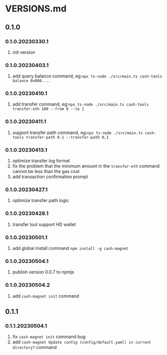 # VERSIONS.md

## 0.1.0

### 0.1.0.20230330.1

1. init version

### 0.1.0.20230403.1

1. add query balance command, eg:`npx ts-node ./src/main.ts cash-tools balance 0x000....`

### 0.1.0.20230410.1

1. add transfer command, eg:`npx ts-node ./src/main.ts cash-tools transfer-eth 100 --from 0 --to 1`

### 0.1.0.20230411.1

1. support transfer path command, eg:`npx ts-node ./src/main.ts cash-tools transfer-path 0.1 --transfer-path 0,1`

### 0.1.0.20230413.1

1. optimize transfer log format
2. fix the problem that the minimum amount in the `transfer-eth` command cannot be less than the gas cost
3. add transaction confirmation prompt

### 0.1.0.20230427.1

1. optimize transfer path logic

### 0.1.0.20230428.1

1. transfer tool support HD wallet

### 0.1.0.20230501.1

1. add global install command `npm install -g cash-magnet`

### 0.1.0.20230504.1

1. publish version 0.0.7 to npmjs

### 0.1.0.20230504.2

1. add `cash-magnet init` command

## 0.1.1

### 0.1.1.20230504.1

1. fix `cash-magnet init` command bug
2. add `cash-magnet Update config (config/default.yaml) in current directory?` command
